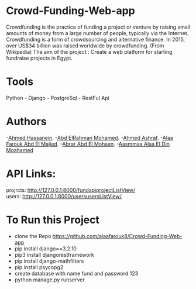 # Crowd-Funding-Web-app
Crowdfunding is the practice of funding a project or venture by raising small amounts of money from a large number of people, typically via the Internet. Crowdfunding is a form of crowdsourcing and alternative finance. In 2015, over US$34 billion was raised worldwide by crowdfunding. (From Wikipedia) The aim of the project : Create a web platform for starting fundraise projects in Egypt.

# Tools
Python - Django - PostgreSql - RestFul Api 

# Authors 
-[Ahmed Hassanein](https://github.com/a-hassanein/).
-[Abd ElRahman Mohamed](https://github.com/abdelrahmanelsese1).
-[Ahmed Ashraf](https://github.com/Ahmedxd199).
-[Alaa Farouk Abd El Majied](https://github.com/alaafarouk8).
-[Abrar Abd El Mohsen](https://github.com/abrar4799).
-[Aasmmaa Alaa El Din Moahamed](https://github.com/3asma2)

# API Links:
projrcts: http://127.0.0.1:8000/fundapiprojectListView/
<br>
users: http://127.0.0.1:8000/usersusersListView/

# To Run this Project
- clone the Repo https://github.com/alaafarouk8/Crowd-Funding-Web-app
- pip install django==3.2.10
- pip3 install djangorestframework
- pip install django-mathfilters
- pip install psycopg2
- create database with name fund and password 123
- python manage.py runserver

